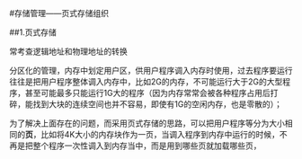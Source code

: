 #存储管理——页式存储组织

##1.页式存储

常考查逻辑地址和物理地址的转换


分区化的管理，内存中划定用户区，供用户程序调入内存时使用，过去程序要运行往往是把用户程序整体调入内存中，比如2G的内存，不可能运行大于2G的大型程序，甚至可能最多只能运行1G大的程序（因为内存常常会被各种程序占用后打碎，能找到大块的连续空间也并不容易，即使有1G的空闲内存，也是零散的）；

为了解决上面存在的问题，而采用页式存储的思路，可以把用户程序等分为大小相同的**页**，比如将4K大小的内存块作为一页，当调入程序到内存中运行的时候，不再是把整个程序一次性调入到内存当中，而是用到哪些页就加载哪些页，
